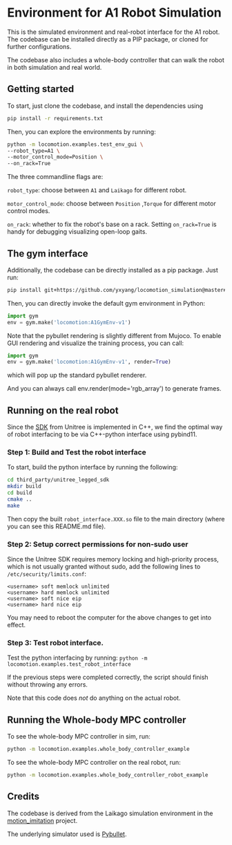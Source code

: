 # Environment for A1 Robot Simulation

This is the simulated environment and real-robot interface for the A1 robot. The codebase can be installed directly as a PIP package, or cloned for further configurations.

The codebase also includes a whole-body controller that can walk the robot in both simulation and real world.

## Getting started
To start, just clone the codebase, and install the dependencies using
```bash
pip install -r requirements.txt
```

Then, you can explore the environments by running:
```bash
python -m locomotion.examples.test_env_gui \
--robot_type=A1 \
--motor_control_mode=Position \
--on_rack=True
```

The three commandline flags are:

`robot_type`: choose between `A1` and `Laikago` for different robot.

`motor_control_mode`: choose between `Position` ,`Torque` for different motor control modes.

`on_rack`: whether to fix the robot's base on a rack. Setting `on_rack=True` is handy for debugging visualizing open-loop gaits.

## The gym interface
Additionally, the codebase can be directly installed as a pip package. Just run:
```bash
pip install git+https://github.com/yxyang/locomotion_simulation@master#egg=locomotion_simulation
```

Then, you can directly invoke the default gym environment in Python:
```python
import gym
env = gym.make('locomotion:A1GymEnv-v1')
```

Note that the pybullet rendering is slightly different from Mujoco. To enable GUI rendering and visualize the training process, you can call:

```python
import gym
env = gym.make('locomotion:A1GymEnv-v1', render=True)
```

which will pop up the standard pybullet renderer.

And you can always call env.render(mode='rgb_array') to generate frames.

## Running on the real robot
Since the [SDK](https://github.com/unitreerobotics/unitree_legged_sdk) from Unitree is implemented in C++, we find the optimal way of robot interfacing to be via C++-python interface using pybind11.

### Step 1: Build and Test the robot interface

To start, build the python interface by running the following:
```bash
cd third_party/unitree_legged_sdk
mkdir build
cd build
cmake ..
make
```
Then copy the built `robot_interface.XXX.so` file to the main directory (where you can see this README.md file).

### Step 2: Setup correct permissions for non-sudo user
Since the Unitree SDK requires memory locking and high-priority process, which is not usually granted without sudo, add the following lines to `/etc/security/limits.conf`:

```
<username> soft memlock unlimited
<username> hard memlock unlimited
<username> soft nice eip
<username> hard nice eip
```

You may need to reboot the computer for the above changes to get into effect.

### Step 3: Test robot interface.

Test the python interfacing by running:
`python -m locomotion.examples.test_robot_interface`

If the previous steps were completed correctly, the script should finish without throwing any errors.

Note that this code does *not* do anything on the actual robot.

## Running the Whole-body MPC controller

To see the whole-body MPC controller in sim, run:
```bash
python -m locomotion.examples.whole_body_controller_example
```

To see the whole-body MPC controller on the real robot, run:
```bash
python -m locomotion.examples.whole_body_controller_robot_example
```

## Credits

The codebase is derived from the Laikago simulation environment in the [motion_imitation](https://github.com/google-research/motion_imitation) project.

The underlying simulator used is [Pybullet](https://pybullet.org/wordpress/).
